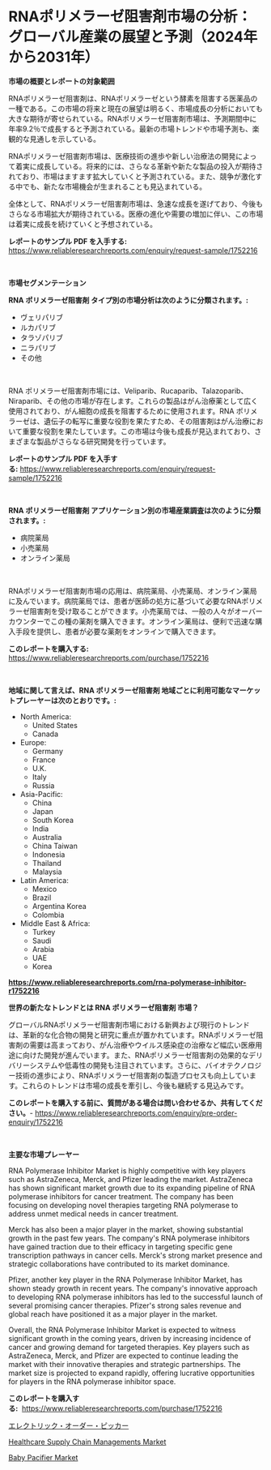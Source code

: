 <p><h1>RNAポリメラーゼ阻害剤市場の分析：グローバル産業の展望と予測（2024年から2031年）</h1></p><p><strong>市場の概要とレポートの対象範囲</strong></p>
<p><p>RNAポリメラーゼ阻害剤は、RNAポリメラーゼという酵素を阻害する医薬品の一種である。この市場の将来と現在の展望は明るく、市場成長の分析においても大きな期待が寄せられている。RNAポリメラーゼ阻害剤市場は、予測期間中に年率9.2％で成長すると予測されている。最新の市場トレンドや市場予測も、楽観的な見通しを示している。</p><p>RNAポリメラーゼ阻害剤市場は、医療技術の進歩や新しい治療法の開発によって着実に成長している。将来的には、さらなる革新や新たな製品の投入が期待されており、市場はますます拡大していくと予測されている。また、競争が激化する中でも、新たな市場機会が生まれることも見込まれている。</p><p>全体として、RNAポリメラーゼ阻害剤市場は、急速な成長を遂げており、今後もさらなる市場拡大が期待されている。医療の進化や需要の増加に伴い、この市場は着実に成長を続けていくと予想されている。</p></p>
<p><strong>レポートのサンプル PDF を入手する:</strong> <a href="https://www.reliableresearchreports.com/enquiry/request-sample/1752216">https://www.reliableresearchreports.com/enquiry/request-sample/1752216</a></p>
<p>&nbsp;</p>
<p><strong>市場セグメンテーション</strong></p>
<p><strong>RNA ポリメラーゼ阻害剤 タイプ別の市場分析は次のように分類されます。:</strong></p>
<p><ul><li>ヴェリパリブ</li><li>ルカパリブ</li><li>タラゾパリブ</li><li>ニラパリブ</li><li>その他</li></ul></p>
<p>&nbsp;</p>
<p><p>RNA ポリメラーゼ阻害剤市場には、Veliparib、Rucaparib、Talazoparib、Niraparib、その他の市場が存在します。これらの製品はがん治療薬として広く使用されており、がん細胞の成長を阻害するために使用されます。RNA ポリメラーゼは、遺伝子の転写に重要な役割を果たすため、その阻害剤はがん治療において重要な役割を果たしています。この市場は今後も成長が見込まれており、さまざまな製品がさらなる研究開発を行っています。</p></p>
<p><strong>レポートのサンプル PDF を入手する:</strong>&nbsp;<a href="https://www.reliableresearchreports.com/enquiry/request-sample/1752216">https://www.reliableresearchreports.com/enquiry/request-sample/1752216</a></p>
<p>&nbsp;</p>
<p><strong> RNA ポリメラーゼ阻害剤 アプリケーション別の市場産業調査は次のように分類されます。:</strong></p>
<p><ul><li>病院薬局</li><li>小売薬局</li><li>オンライン薬局</li></ul></p>
<p>&nbsp;</p>
<p><p>RNAポリメラーゼ阻害剤市場の応用は、病院薬局、小売薬局、オンライン薬局に及んでいます。病院薬局では、患者が医師の処方に基づいて必要なRNAポリメラーゼ阻害剤を受け取ることができます。小売薬局では、一般の人々がオーバーカウンターでこの種の薬剤を購入できます。オンライン薬局は、便利で迅速な購入手段を提供し、患者が必要な薬剤をオンラインで購入できます。</p></p>
<p><strong>このレポートを購入する:</strong>&nbsp; <a href="https://www.reliableresearchreports.com/purchase/1752216">https://www.reliableresearchreports.com/purchase/1752216</a></p>
<p>&nbsp;</p>
<p><strong>地域に関して言えば、RNA ポリメラーゼ阻害剤 地域ごとに利用可能なマーケットプレーヤーは次のとおりです。:</strong></p>
<p><ul>
    <li>
        North America:
        <ul>
            <li>United States</li>
            <li>Canada</li>
        </ul>
    </li>
    <li>
        Europe:
        <ul>
            <li>Germany</li>
            <li>France</li>
            <li>U.K.</li>
            <li>Italy</li>
            <li>Russia</li>
        </ul>
    </li>
    <li>
        Asia-Pacific:
        <ul>
            <li>China</li>
            <li>Japan</li>
            <li>South Korea</li>
            <li>India</li>
            <li>Australia</li>
            <li>China Taiwan</li>
            <li>Indonesia</li>
            <li>Thailand</li>
            <li>Malaysia</li>
        </ul>
    </li>
    <li>
        Latin America:
        <ul>
            <li>Mexico</li>
            <li>Brazil</li>
            <li>Argentina Korea</li>
            <li>Colombia</li>
        </ul>
    </li>
    <li>
        Middle East & Africa:
        <ul>
            <li>Turkey</li>
            <li>Saudi</li>
            <li>Arabia</li>
            <li>UAE</li>
            <li>Korea</li>
        </ul>
    </li>
    </ul></p>
<p><strong><a href="https://www.reliableresearchreports.com/rna-polymerase-inhibitor-r1752216">https://www.reliableresearchreports.com/rna-polymerase-inhibitor-r1752216</a></strong>&nbsp;</p>
<p><strong>世界の新たなトレンドとは RNA ポリメラーゼ阻害剤 市場？</strong></p>
<p><p>グローバルRNAポリメラーゼ阻害剤市場における新興および現行のトレンドは、革新的な化合物の開発と研究に重点が置かれています。RNAポリメラーゼ阻害剤の需要は高まっており、がん治療やウイルス感染症の治療など幅広い医療用途に向けた開発が進んでいます。また、RNAポリメラーゼ阻害剤の効果的なデリバリーシステムや低毒性の開発も注目されています。さらに、バイオテクノロジー技術の進歩により、RNAポリメラーゼ阻害剤の製造プロセスも向上しています。これらのトレンドは市場の成長を牽引し、今後も継続する見込みです。</p></p>
<p><strong>このレポートを購入する前に、質問がある場合は問い合わせるか、共有してください。</strong>- <a href="https://www.reliableresearchreports.com/enquiry/pre-order-enquiry/1752216">https://www.reliableresearchreports.com/enquiry/pre-order-enquiry/1752216</a></p>
<p>&nbsp;</p>
<p><strong>主要な市場プレーヤー</strong></p>
<p><p>RNA Polymerase Inhibitor Market is highly competitive with key players such as AstraZeneca, Merck, and Pfizer leading the market. AstraZeneca has shown significant market growth due to its expanding pipeline of RNA polymerase inhibitors for cancer treatment. The company has been focusing on developing novel therapies targeting RNA polymerase to address unmet medical needs in cancer treatment.</p><p>Merck has also been a major player in the market, showing substantial growth in the past few years. The company's RNA polymerase inhibitors have gained traction due to their efficacy in targeting specific gene transcription pathways in cancer cells. Merck's strong market presence and strategic collaborations have contributed to its market dominance.</p><p>Pfizer, another key player in the RNA Polymerase Inhibitor Market, has shown steady growth in recent years. The company's innovative approach to developing RNA polymerase inhibitors has led to the successful launch of several promising cancer therapies. Pfizer's strong sales revenue and global reach have positioned it as a major player in the market.</p><p>Overall, the RNA Polymerase Inhibitor Market is expected to witness significant growth in the coming years, driven by increasing incidence of cancer and growing demand for targeted therapies. Key players such as AstraZeneca, Merck, and Pfizer are expected to continue leading the market with their innovative therapies and strategic partnerships. The market size is projected to expand rapidly, offering lucrative opportunities for players in the RNA polymerase inhibitor space.</p></p>
<p><strong>このレポートを購入する:</strong>&nbsp;&nbsp;<a href="https://www.reliableresearchreports.com/purchase/1752216">https://www.reliableresearchreports.com/purchase/1752216</a></p>
<p><p><a href="https://github.com/zoetazuur/Market-Research-Report-List-1/blob/main/176010819678.md">エレクトリック・オーダー・ピッカー</a></p><p><a href="https://www.linkedin.com/pulse/healthcare-supply-chain-managements-market-size-growth-v0adf?trackingId=6qbrsZ3l%2FukDpQl7App7eQ%3D%3D">Healthcare Supply Chain Managements Market</a></p><p><a href="https://www.linkedin.com/pulse/baby-pacifier-market-size-examines-its-scope-primary-focus-ossif?trackingId=YXGOWbOUug0BI6KMjxI2%2Bg%3D%3D">Baby Pacifier Market</a></p></p>